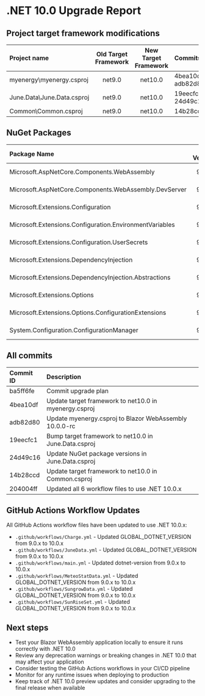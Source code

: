 # .NET 10.0 Upgrade Report

## Project target framework modifications

| Project name                | Old Target Framework | New Target Framework | Commits                                    |
|:----------------------------|:--------------------:|:--------------------:|:-------------------------------------------|
| myenergy\\myenergy.csproj   | net9.0               | net10.0              | 4bea10df, adb82d80                         |
| June.Data\\June.Data.csproj | net9.0               | net10.0              | 19eecfc1, 24d49c16                         |
| Common\\Common.csproj        | net9.0               | net10.0              | 14b28ccd                                   |

## NuGet Packages

| Package Name                                            | Old Version | New Version               | Commit ID                                  |
|:--------------------------------------------------------|:-----------:|:-------------------------:|:-------------------------------------------|
| Microsoft.AspNetCore.Components.WebAssembly             | 9.0.9       | 10.0.0-rc.1.25451.107     | adb82d80                                   |
| Microsoft.AspNetCore.Components.WebAssembly.DevServer   | 9.0.9       | 10.0.0-rc.1.25451.107     | adb82d80                                   |
| Microsoft.Extensions.Configuration                      | 9.0.9       | 10.0.0-rc.1.25451.107     | 24d49c16                                   |
| Microsoft.Extensions.Configuration.EnvironmentVariables | 9.0.7       | 10.0.0-rc.1.25451.107     | 24d49c16                                   |
| Microsoft.Extensions.Configuration.UserSecrets          | 9.0.9       | 10.0.0-rc.1.25451.107     | 24d49c16                                   |
| Microsoft.Extensions.DependencyInjection                | 9.0.7       | 10.0.0-rc.1.25451.107     | 24d49c16                                   |
| Microsoft.Extensions.DependencyInjection.Abstractions   | 9.0.7       | 10.0.0-rc.1.25451.107     | 24d49c16                                   |
| Microsoft.Extensions.Options                            | 9.0.7       | 10.0.0-rc.1.25451.107     | 24d49c16                                   |
| Microsoft.Extensions.Options.ConfigurationExtensions    | 9.0.7       | 10.0.0-rc.1.25451.107     | 24d49c16                                   |
| System.Configuration.ConfigurationManager               | 9.0.7       | 10.0.0-rc.1.25451.107     | 24d49c16                                   |

## All commits

| Commit ID | Description                                                                                           |
|:----------|:------------------------------------------------------------------------------------------------------|
| ba5ff6fe  | Commit upgrade plan                                                                                   |
| 4bea10df  | Update target framework to net10.0 in myenergy.csproj                                                 |
| adb82d80  | Update myenergy.csproj to Blazor WebAssembly 10.0.0-rc                                                |
| 19eecfc1  | Bump target framework to net10.0 in June.Data.csproj                                                  |
| 24d49c16  | Update NuGet package versions in June.Data.csproj                                                     |
| 14b28ccd  | Update target framework to net10.0 in Common.csproj                                                   |
| 204004ff  | Updated all 6 workflow files to use .NET 10.0.x                                                       |

## GitHub Actions Workflow Updates

All GitHub Actions workflow files have been updated to use .NET 10.0.x:

- `.github/workflows/Charge.yml` - Updated GLOBAL_DOTNET_VERSION from 9.0.x to 10.0.x
- `.github/workflows/JuneData.yml` - Updated GLOBAL_DOTNET_VERSION from 9.0.x to 10.0.x
- `.github/workflows/main.yml` - Updated dotnet-version from 9.0.x to 10.0.x
- `.github/workflows/MeteoStatData.yml` - Updated GLOBAL_DOTNET_VERSION from 9.0.x to 10.0.x
- `.github/workflows/SungrowData.yml` - Updated GLOBAL_DOTNET_VERSION from 9.0.x to 10.0.x
- `.github/workflows/SunRiseSet.yml` - Updated GLOBAL_DOTNET_VERSION from 9.0.x to 10.0.x

## Next steps

- Test your Blazor WebAssembly application locally to ensure it runs correctly with .NET 10.0
- Review any deprecation warnings or breaking changes in .NET 10.0 that may affect your application
- Consider testing the GitHub Actions workflows in your CI/CD pipeline
- Monitor for any runtime issues when deploying to production
- Keep track of .NET 10.0 preview updates and consider upgrading to the final release when available
